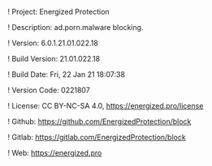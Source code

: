 ! Project: Energized Protection

! Description: ad.porn.malware blocking.

! Version: 6.0.1.21.01.022.18

! Build Version: 21.01.022.18

! Build Date: Fri, 22 Jan 21 18:07:38

! Version Code: 0221807

! License: CC BY-NC-SA 4.0, https://energized.pro/license

! Github: https://github.com/EnergizedProtection/block

! Gitlab: https://gitlab.com/EnergizedProtection/block


! Web: https://energized.pro

